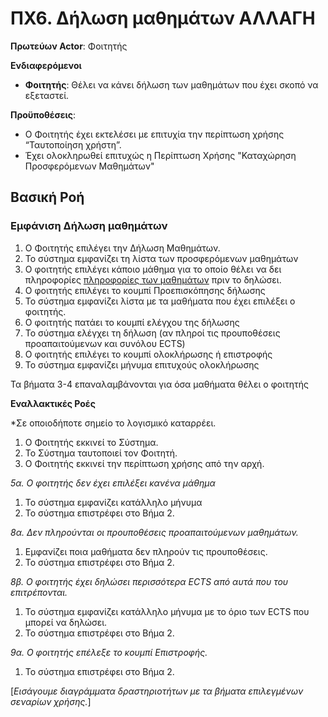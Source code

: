 # ΠΧ6. Δήλωση μαθημάτων ΑΛΛΑΓΗ 

**Πρωτεύων Actor**: Φοιτητής  

**Ενδιαφερόμενοι**
 
- **Φοιτητής**: Θέλει να κάνει δήλωση των μαθημάτων που έχει σκοπό να εξεταστεί. 

**Προϋποθέσεις**: 
- Ο Φοιτητής έχει εκτελέσει με επιτυχία την περίπτωση χρήσης “Ταυτοποίηση χρήστη”. 
- Έχει ολοκληρωθεί επιτυχώς η Περίπτωση Χρήσης "Καταχώρηση Προσφερόμενων Μαθημάτων"

## Βασική Ροή

### Εμφάνιση Δήλωση μαθημάτων
1. Ο Φοιτητής επιλέγει την Δήλωση Μαθημάτων.
2. Το σύστημα εμφανίζει τη λίστα των προσφερόμενων μαθημάτων
3. Ο φοιτητής επιλέγει κάποιο μάθημα για το οποίο θέλει να δει πληροφορίες [πληροφορίες των μαθημάτων]( uc5-course-info-presentation.md )  πριν το δηλώσει.
5. Ο φοιτητής επιλέγει το κουμπί Προεπισκόπησης δήλωσης
6. Το σύστημα εμφανίζει λίστα με τα μαθήματα που έχει επιλέξει ο φοιτητής.
7. Ο φοιτητής πατάει το κουμπί ελέγχου της δήλωσης
8. Το σύστημα ελέγχει τη δήλωση (αν πληροί τις προυποθέσεις προαπαιτούμενων και συνόλου ECTS)
9. Ο φοιτητής επιλέγει το κουμπί ολοκλήρωσης ή επιστροφής
10. Το σύστημα εμφανίζει μήνυμα επιτυχούς ολοκλήρωσης


Τα βήματα 3-4 επαναλαμβάνονται για όσα μαθήματα θέλει ο φοιτητής


**Εναλλακτικές Ροές**

*Σε οποιοδήποτε σημείο το λογισμικό καταρρέει.
1. Ο Φοιτητής εκκινεί το Σύστημα.
2. Το Σύστημα ταυτοποιεί τον Φοιτητή.
3. Ο Φοιτητής εκκινεί την περίπτωση χρήσης από την αρχή.

*5α. Ο φοιτητής δεν έχει επιλέξει κανένα μάθημα*
1. Το σύστημα εμφανίζει κατάλληλο μήνυμα
2. Το σύστημα επιστρέφει στο Βήμα 2.

*8α. Δεν πληρούνται οι προυποθέσεις προαπαιτούμενων μαθημάτων.*
1. Εμφανίζει ποια μαθήματα δεν πληρούν τις προυποθέσεις.
2. Το σύστημα επιστρέφει στο Βήμα 2.

*8β. Ο φοιτητής έχει δηλώσει περισσότερα ECTS από αυτά που του επιτρέπονται.*
1. Το σύστημα εμφανίζει κατάλληλο μήνυμα με το όριο των ECTS που μπορεί να δηλώσει.
2. Το σύστημα επιστρέφει στο Βήμα 2.  

*9α. Ο φοιτητής επέλεξε το κουμπί Επιστροφής.*
1. Το σύστημα επιστρέφει στο Βήμα 2.

\[*Εισάγουμε διαγράμματα δραστηριοτήτων με τα βήματα επιλεγμένων σεναρίων χρήσης.*\]
